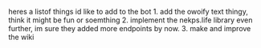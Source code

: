 heres a listof things id like to add to the bot
1.
add the owoify text thingy, think it might be fun or soemthing
2.
implement the nekps.life library even further, im sure they added more endpoints by now.
3.
make and improve the wiki
